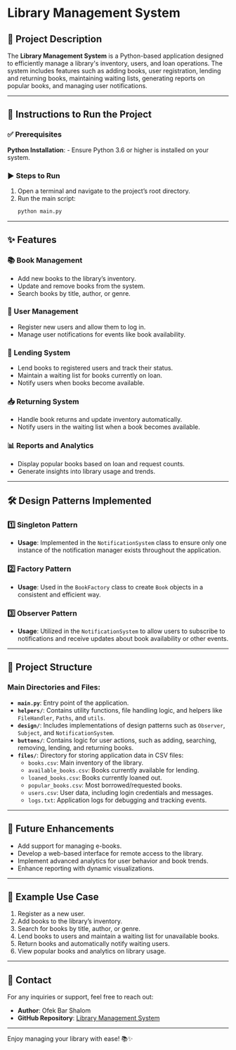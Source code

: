 
# Library Management System

## 📖 Project Description
The **Library Management System** is a Python-based application designed to efficiently manage a library's inventory, users, and loan operations. The system includes features such as adding books, user registration, lending and returning books, maintaining waiting lists, generating reports on popular books, and managing user notifications.

---

## 🚀 Instructions to Run the Project

### ✅ Prerequisites
**Python Installation**:
    - Ensure Python 3.6 or higher is installed on your system.


### ▶️ Steps to Run
1. Open a terminal and navigate to the project’s root directory.
2. Run the main script:
   ```bash
   python main.py
   ```

---

## ✨ Features

### 📚 Book Management
- Add new books to the library’s inventory.
- Update and remove books from the system.
- Search books by title, author, or genre.

### 👤 User Management
- Register new users and allow them to log in.
- Manage user notifications for events like book availability.

### 🔄 Lending System
- Lend books to registered users and track their status.
- Maintain a waiting list for books currently on loan.
- Notify users when books become available.

### 📥 Returning System
- Handle book returns and update inventory automatically.
- Notify users in the waiting list when a book becomes available.

### 📊 Reports and Analytics
- Display popular books based on loan and request counts.
- Generate insights into library usage and trends.

---

## 🛠️ Design Patterns Implemented

### 1️⃣ **Singleton Pattern**
- **Usage**: Implemented in the `NotificationSystem` class to ensure only one instance of the notification manager exists throughout the application.

### 2️⃣ **Factory Pattern**
- **Usage**: Used in the `BookFactory` class to create `Book` objects in a consistent and efficient way.

### 3️⃣ **Observer Pattern**
- **Usage**: Utilized in the `NotificationSystem` to allow users to subscribe to notifications and receive updates about book availability or other events.

---

## 📂 Project Structure

### Main Directories and Files:
- **`main.py`**: Entry point of the application.
- **`helpers/`**: Contains utility functions, file handling logic, and helpers like `FileHandler`, `Paths`, and `utils`.
- **`design/`**: Includes implementations of design patterns such as `Observer`, `Subject`, and `NotificationSystem`.
- **`buttons/`**: Contains logic for user actions, such as adding, searching, removing, lending, and returning books.
- **`files/`**: Directory for storing application data in CSV files:
  - `books.csv`: Main inventory of the library.
  - `available_books.csv`: Books currently available for lending.
  - `loaned_books.csv`: Books currently loaned out.
  - `popular_books.csv`: Most borrowed/requested books.
  - `users.csv`: User data, including login credentials and messages.
  - `logs.txt`: Application logs for debugging and tracking events.

---

## 🔮 Future Enhancements
- Add support for managing e-books.
- Develop a web-based interface for remote access to the library.
- Implement advanced analytics for user behavior and book trends.
- Enhance reporting with dynamic visualizations.

---

## 📝 Example Use Case
1. Register as a new user.
2. Add books to the library’s inventory.
3. Search for books by title, author, or genre.
4. Lend books to users and maintain a waiting list for unavailable books.
5. Return books and automatically notify waiting users.
6. View popular books and analytics on library usage.

---

## 📧 Contact
For any inquiries or support, feel free to reach out:
- **Author**: Ofek Bar Shalom
- **GitHub Repository**: [Library Management System](https://github.com/ofekbarshalom/Python/tree/main/Library/Library22)

---

Enjoy managing your library with ease! 📚✨
